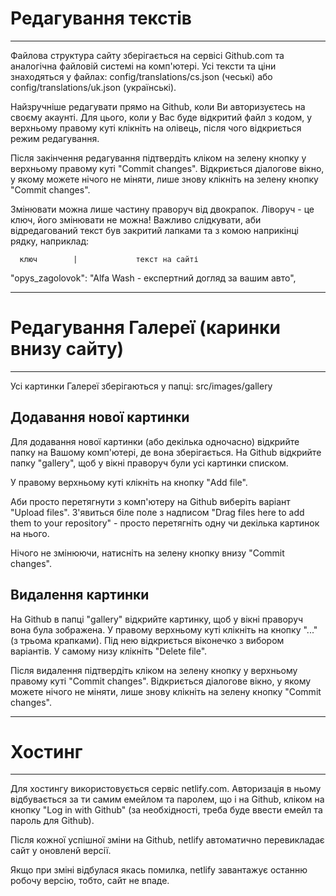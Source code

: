 # Редагування текстів
---

Файлова структура сайту зберігається на сервісі Github.com та аналогічна файловій системі на комп'ютері.
Усі тексти та ціни знаходяться у файлах: 
config/translations/cs.json (чеські) або 
config/translations/uk.json (українські).

Найзручніше редагувати прямо на Github, коли Ви авторизуєтесь на своєму акаунті. 
Для цього, коли у Вас буде відкритий файл з кодом, у верхньому правому куті клікніть на олівець, після чого відкриється режим редагування.

Після закінчення редагування підтвердіть кліком на зелену кнопку у верхньому правому куті "Commit changes".
Відкриється діалогове вікно, у якому можете нічого не міняти, лише знову клікніть на зелену кнопку "Commit changes".

Змінювати можна лише частину праворуч від двокрапок. Ліворуч - це ключ, його змінювати не можна! 
Важливо слідкувати, аби відредагований текст був закритий лапками та з комою наприкінці рядку, наприклад:

      ключ        |             текст на сайті

"opys_zagolovok": "Alfa Wash - експертний догляд за вашим авто",

---
# Редагування Галереї (каринки внизу сайту)
---

Усі картинки Галереї зберігаються у папці:
src/images/gallery

Додавання нової картинки
---

Для додавання нової картинки (або декілька одночасно) відкрийте папку на Вашому комп'ютері, де вона зберігається. 
На Github відкрийте папку "gallery", щоб у вікні праворуч були усі картинки списком. 

У правому верхньому куті клікніть на кнопку "Add file".

Аби просто перетягнути з комп'ютеру на Github виберіть варіант "Upload files". 
З'явиться біле поле з надписом "Drag files here to add them to your repository" - просто перетягніть одну чи декілька картинок на нього.

Нічого не змінюючи, натисніть на зелену кнопку внизу "Commit changes".

Видалення картинки
---

На Github в папці "gallery" відкрийте картинку, щоб у вікні праворуч вона була зображена.
У правому верхньому куті клікніть на кнопку "..." (з трьома крапками).
Під нею відкриється віконечко з вибором варіантів. У самому низу клікніть "Delete file".

Після видалення підтвердіть кліком на зелену кнопку у верхньому правому куті "Commit changes".
Відкриється діалогове вікно, у якому можете нічого не міняти, лише знову клікніть на зелену кнопку "Commit changes".

---
# Хостинг
---

Для хостингу використовується сервіс netlify.com. Авторизація в ньому відбувається за ти самим емейлом та паролем, що і на Github, кліком на кнопку "Log in with Github" (за необхідності, треба буде ввести емейл та пароль для Github).

Після кожної успішної зміни на Github, netlify автоматично перевикладає сайт у оновленй версії.

Якщо при зміні відбулася якась помилка, netlify завантажує останню робочу версію, тобто, сайт не впаде.